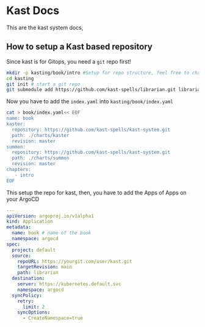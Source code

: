 # Kast Docs

This are the kast system docs, 

## How to setup a Kast based repository

Since kast is for Gitops, you need a `git` repo first! 
```bash
mkdir -p kasting/book/intro #Setup for repo structure, feel free to change repo, book and chapter name
cd kasting 
git init # start a git repo
git submodule add https://github.com/kast-spells/librarian.git librarian # add the librarian repo for kast
```
Now you have to add the `index.yaml` into `kasting/book/index.yaml`
```bash
cat > book/index.yaml<< EOF
name: book
kaster:
  repository: https://github.com/kast-spells/kast-system.git
  path: ./charts/kaster
  revision: master
summon:
  repository: https://github.com/kast-spells/kast-system.git
  path: ./charts/summon
  revision: master
chapters:
   - intro
EOF 
```

This setup the repo for kast, then, you have to add the Apps of Apps on your ArgoCD

```yaml
---
apiVersion: argoproj.io/v1alpha1
kind: Application
metadata:
  name: book # name of the book
  namespace: argocd
spec:
  project: default
  source:
    repoURL: https://yourgit.com/user/kast.git
    targetRevision: main
    path: librarian
  destination:
    server: https://kubernetes.default.svc
    namespace: argocd
  syncPolicy:
    retry:
      limit: 2
    syncOptions:
      - CreateNamespace=true
```

